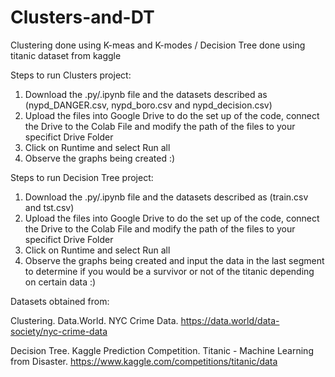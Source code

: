 # Clusters-and-DT
Clustering done using K-meas and K-modes  /   Decision Tree done using titanic dataset from kaggle
 
 Steps to run Clusters project:
 1. Download the .py/.ipynb file and the datasets described as (nypd_DANGER.csv, nypd_boro.csv and nypd_decision.csv)
 2. Upload the files into Google Drive to do the set up of the code, connect the Drive to the Colab File and modify the path of the files to your specifict Drive Folder
 3. Click on Runtime and select Run all
 4. Observe the graphs being created :)
 
 
 Steps to run Decision Tree project:
 1. Download the .py/.ipynb file and the datasets described as (train.csv and tst.csv)
 2. Upload the files into Google Drive to do the set up of the code, connect the Drive to the Colab File and modify the path of the files to your specifict Drive Folder
 3. Click on Runtime and select Run all
 4. Observe the graphs being created and input the data in the last segment to determine if you would be a survivor or not of the titanic depending on certain data :)


Datasets obtained from:

Clustering. 
Data.World. NYC Crime Data. https://data.world/data-society/nyc-crime-data 

Decision Tree.
Kaggle Prediction Competition. Titanic - Machine Learning from Disaster. https://www.kaggle.com/competitions/titanic/data 
